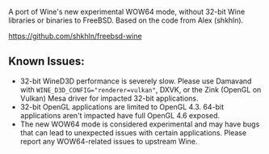 A port of Wine's new experimental WOW64 mode, without 32-bit Wine libraries or binaries to FreeBSD.
Based on the code from Alex (shkhln).

https://github.com/shkhln/freebsd-wine

## Known Issues:
* 32-bit WineD3D performance is severely slow. Please use Damavand with `WINE_D3D_CONFIG="renderer=vulkan"`, DXVK, or the Zink (OpenGL on Vulkan) Mesa driver for impacted 32-bit applications.
* 32-bit OpenGL applications are limited to OpenGL 4.3. 64-bit applications aren't impacted have full OpenGL 4.6 exposed.
* The new WOW64 mode is considered experimental and may have bugs that can lead to unexpected issues with certain applications. Please report any WOW64-related issues to upstream Wine.
